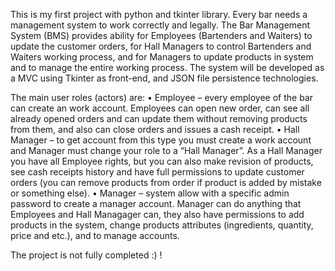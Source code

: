 This is my first project with python and tkinter library.
Every bar needs a management system to work correctly and legally. The Bar Management System (BMS) provides ability for Employees (Bartenders and Waiters) to update the customer orders, for Hall Managers to control Bartenders and Waiters working process, and for Managers to update products in system and to manage the entire working process. The system will be developed as a MVC using Tkinter as front-end, and JSON file persistence technologies.

The main user roles (actors) are:
•	Employee – every employee of the bar can create an work account. Employees can open new order, can see all already opened orders and can update them without removing products from them, and also can close orders and issues a cash receipt.
•	Hall Manager – to get account from this type you must create a work account and Manager must change your role to a “Hall Manager”. As a Hall Manager you have all Employee rights, but you can also make revision of products, see cash receipts history and have full permissions to update customer orders (you can remove products from order if product is added by mistake or something else).
•	Manager – system allow with a specific admin password to create a manager account. Manager can do anything that Employees and Hall Managager can, they also have permissions to add products in the system, change products attributes (ingredients, quantity, price and etc.), and to manage accounts.

The project is not fully completed :) !

